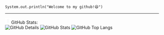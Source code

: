 
<code>System.out.println("Welcome to my github!😆")</code>
<hr>
<img height="20" alt="GIF" src="https://github.com/AntunesMarcos/AntunesMarcos/blob/main/img/graphic.gif?raw=true"/>GitHub Stats:
<div>
<img  alt="GitHub Details" width="420px" src="http://github-profile-summary-cards.vercel.app/api/cards/profile-details?username=AntunesMarcos&theme=github_dark"/>
<!--- <img alt="GitHub Commits" width="200px" src="http://github-profile-summary-cards.vercel.app/api/cards/productive-time?username=joaopauloaramuni&theme=github_dark"/> -->
<img alt="GitHub Stats" width="200px" src="http://github-profile-summary-cards.vercel.app/api/cards/stats?username=AntunesMarcos&theme=github_dark"/>
<img alt="GitHub Top Langs" width="200px" src="http://github-profile-summary-cards.vercel.app/api/cards/repos-per-language?username=AntunesMarcos&theme=github_dark"/>
</div>
